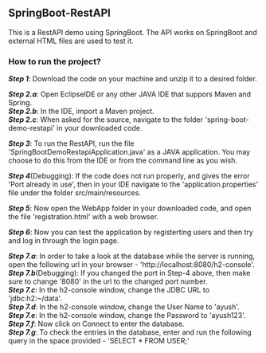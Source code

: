 ## SpringBoot-RestAPI
This is a RestAPI demo using SpringBoot. The API works on SpringBoot and external HTML files are used to test it.

### How to run the project?
***Step 1***: Download the code on your machine and unzip it to a desired folder.

***Step 2.a***: Open EclipseIDE or any other JAVA IDE that suppors Maven and Spring. <br>
***Step 2.b***: In the IDE, import a Maven project. <br>
***Step 2.c***: When asked for the source, navigate to the folder 'spring-boot-demo-restapi' in your downloaded code.

***Step 3***: To run the RestAPI, run the file 'SpringBootDemoRestapiApplication.java' as a JAVA application. You may choose to do this from the IDE or from the command line as you wish.

***Step 4***(Debugging): If the code does not run properly, and gives the error 'Port already in use', then in your IDE navigate to the 'application.properties' file under the folder src/main/resources.

***Step 5***: Now open the WebApp folder in your downloaded code, and open the file 'registration.html' with a web browser.

***Step 6***: Now you can test the application by registerting users and then try and log in through the login page.

***Step 7.a***: In order to take a look at the database while the server is running, open the following url in your browser - 'http://localhost:8080/h2-console'.<br>
***Step 7.b***(Debugging): If you changed the port in Step-4 above, then make sure to change '8080' in the url to the changed port number.<br>
***Step 7.c***: In the h2-console window, change the JDBC URL to 'jdbc:h2:~/data'.<br>
***Step 7.d***: In the h2-console window, change the User Name to 'ayush'.<br>
***Step 7.e***: In the h2-console window, change the Password to 'ayush123'.<br>
***Step 7.f***: Now click on Connect to enter the database.<br>
***Step 7.g***: To check the entries in the database, enter and run the following query in the space provided - 'SELECT * FROM USER;'

